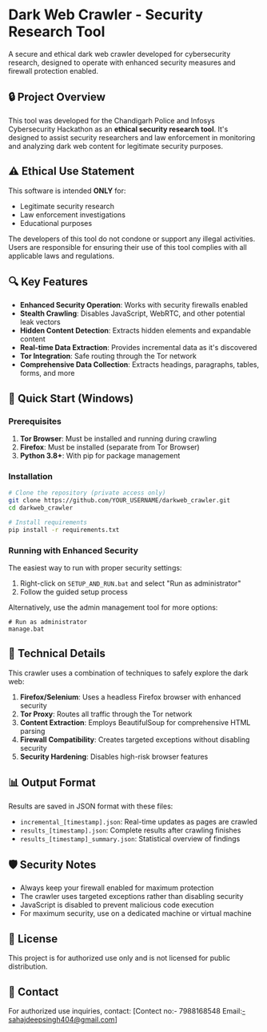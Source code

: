 # Dark Web Crawler - Security Research Tool

A secure and ethical dark web crawler developed for cybersecurity research, designed to operate with enhanced security measures and firewall protection enabled.

## 🔒 Project Overview

This tool was developed for the Chandigarh Police and Infosys Cybersecurity Hackathon as an **ethical security research tool**. It's designed to assist security researchers and law enforcement in monitoring and analyzing dark web content for legitimate security purposes.

## ⚠️ Ethical Use Statement

This software is intended **ONLY** for:
- Legitimate security research
- Law enforcement investigations
- Educational purposes

The developers of this tool do not condone or support any illegal activities. Users are responsible for ensuring their use of this tool complies with all applicable laws and regulations.

## 🔍 Key Features

- **Enhanced Security Operation**: Works with security firewalls enabled
- **Stealth Crawling**: Disables JavaScript, WebRTC, and other potential leak vectors
- **Hidden Content Detection**: Extracts hidden elements and expandable content
- **Real-time Data Extraction**: Provides incremental data as it's discovered
- **Tor Integration**: Safe routing through the Tor network
- **Comprehensive Data Collection**: Extracts headings, paragraphs, tables, forms, and more

## 🚀 Quick Start (Windows)

### Prerequisites

1. **Tor Browser**: Must be installed and running during crawling
2. **Firefox**: Must be installed (separate from Tor Browser)
3. **Python 3.8+**: With pip for package management

### Installation

```bash
# Clone the repository (private access only)
git clone https://github.com/YOUR_USERNAME/darkweb_crawler.git
cd darkweb_crawler

# Install requirements
pip install -r requirements.txt
```

### Running with Enhanced Security

The easiest way to run with proper security settings:

1. Right-click on `SETUP_AND_RUN.bat` and select "Run as administrator"
2. Follow the guided setup process

Alternatively, use the admin management tool for more options:
```
# Run as administrator
manage.bat
```

## 🔧 Technical Details

This crawler uses a combination of techniques to safely explore the dark web:

1. **Firefox/Selenium**: Uses a headless Firefox browser with enhanced security
2. **Tor Proxy**: Routes all traffic through the Tor network
3. **Content Extraction**: Employs BeautifulSoup for comprehensive HTML parsing
4. **Firewall Compatibility**: Creates targeted exceptions without disabling security
5. **Security Hardening**: Disables high-risk browser features

## 📊 Output Format

Results are saved in JSON format with these files:
- `incremental_[timestamp].json`: Real-time updates as pages are crawled
- `results_[timestamp].json`: Complete results after crawling finishes
- `results_[timestamp]_summary.json`: Statistical overview of findings

## 🛡️ Security Notes

- Always keep your firewall enabled for maximum protection
- The crawler uses targeted exceptions rather than disabling security
- JavaScript is disabled to prevent malicious code execution
- For maximum security, use on a dedicated machine or virtual machine

## 📝 License

This project is for authorized use only and is not licensed for public distribution.

## 📧 Contact

For authorized use inquiries, contact: [Contect no:- 7988168548 
Email:-sahajdeepsingh404@gmail.com] 
